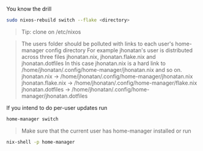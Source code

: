 You know the drill

```sh
sudo nixos-rebuild switch --flake <directory>
```
> Tip: clone on /etc/nixos

> The users folder should be polluted with links to each user's home-manager config directory
> For example jhonatan's user is distributed across three files jhonatan.nix, jhonatan.flake.nix and jhonatan.dotfiles
> In this case jhonatan.nix is a hard link to /home/jhonatan/.config/home-manager/jhonatan.nix and so on.
> jhonatan.nix -> /home/jhonatan/.config/home-manager/jhonatan.nix
> jhonatan.flake.nix -> /home/jhonatan/.config/home-manager/flake.nix
> jhonatan.dotfiles -> /home/jhonatan/.config/home-manager/jhonatan.dotfiles

If you intend to do per-user updates run

```sh
home-manager switch
```

> Make sure that the current user has home-manager installed or run 

```sh
nix-shell -p home-manager
``` 